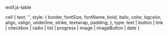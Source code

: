 wolf.js-table


cell {
  text: '',
  style: {
    border, fontSize, fontName,
    bold, italic, color, bgcolor,
    align, valign, underline, strike,
    textwrap, padding,
  },
  type: text | button | link | checkbox | radio | list | progress | image | imageButton | date
}